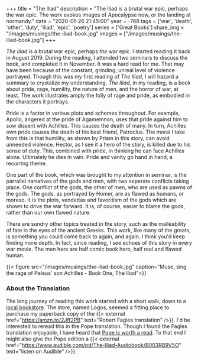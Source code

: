+++
title = "The Iliad"
description = "The Iliad is a brutal war epic, perhaps the war epic. The work evokes images of Apocalypse now, or the landing at normandy."
date = "2020-01-26 21:45:00"
year = -768
tags = ['war', 'death', 'other', 'duty', 'iliad', 'epic', 'poetry']
series = ['Great Books']
share_img = "/images/musings/the-iliad-book.jpg"
images = ["/images/musings/the-iliad-book.jpg"] 
+++

_The Iliad_ is a brutal war epic, perhaps _the_ war epic. I started reading it back in August 2019. During the reading, I attended two seminars to discuss the book, and completed it in November. It was a hard read for me. That may have been because of the constant, grinding, unreal level of violence portrayed. Though this was my first reading of _The Iliad_, I will hazard a summary to crystalize my understanding. _The Iliad_, in my reading, is a book about pride, rage, humility, the nature of men, and the horror of war, at least. The work illustrates amply the folly of rage and pride, as embodied in the characters it portrays.

Pride is a factor in various plots and schemes throughout. For example, Apollo, angered at the pride of Agamemnon, uses that pride against him to sow dissent with Achilles. This causes the death of many. In turn, Achilles own pride causes the death of his best friend, Patroclus. The moral I take from this is that humility, as shown by Priam in this story, can avoid unneeded violence. Hector, as I see it a hero of the story, is killed due to his sense of duty. This, combined with pride, in thinking he can face Achilles alone. Ultimately he dies in vain. Pride and vanity go hand in hand, a recurring theme.

One part of the book, which was brought to my attention in seminar, is the parrallel narratives of the gods and men, with two seperate conflicts taking place. One conflict of the gods, the other of men, who are used as pawns of the gods. The gods, as portrayed by Homer, are as flawed as humans, or moreso. It is the plots, vendettas and favoritism of the gods which are shown to drive the war forward. It is, of course, easier to blame the gods, rather than our own flawed nature.

There are sundry other topics treated in the story, such as the malleability of fate in the eyes of the ancient Greeks. This work, like many of the greats, is something you could come back to again, and again. I think you'd keep finding more depth. In fact, since reading, I see echoes of this story in every war movie. The men here are half comic book hero, half real and flawed human.

{{< figure src="/images/musings/the-iliad-book.jpg" caption="Muse, sing the rage of Peleus' son Achilles - Book One, The Iliad">}}

### About the Translation

The long journey of reading this work started with a short walk, down to a [local bookstore](https://logosbookstorenyc.com/). The store, named Logos, seemed a fitting place to purchase my paperback copy of the {{< external href="https://amzn.to/2Jff2PB" text="Robert Fagles translation" />}}. I'd be interested to reread this in the Pope translation. Though I found the Fagles translation enjoyable, I have heard that [Pope is worth a read](https://www.nytimes.com/1997/06/01/books/on-reading-pope-s-homer.html). To that end I might also give the Pope edition a {{< external href="https://www.audible.com/pd/The-Iliad-Audiobook/B003RB9V5O" text="listen on Audible" />}}.
